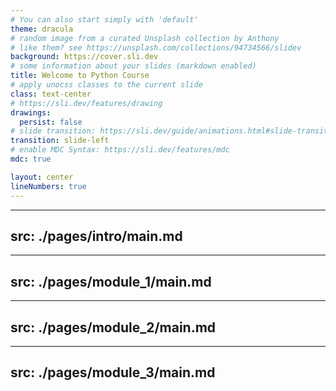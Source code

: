 ```yaml
---
# You can also start simply with 'default'
theme: dracula
# random image from a curated Unsplash collection by Anthony
# like them? see https://unsplash.com/collections/94734566/slidev
background: https://cover.sli.dev
# some information about your slides (markdown enabled)
title: Welcome to Python Course
# apply unocss classes to the current slide
class: text-center
# https://sli.dev/features/drawing
drawings:
  persist: false
# slide transition: https://sli.dev/guide/animations.html#slide-transitions
transition: slide-left
# enable MDC Syntax: https://sli.dev/features/mdc
mdc: true

layout: center
lineNumbers: true
---
```


---
src: ./pages/intro/main.md
---

---
src: ./pages/module_1/main.md
---

---
src: ./pages/module_2/main.md
---

---
src: ./pages/module_3/main.md
---


